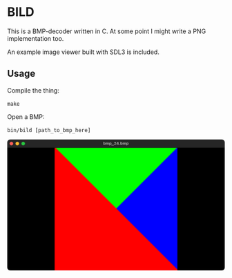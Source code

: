 # BILD
This is a BMP-decoder written in C. At some point I might write a PNG implementation too.

An example image viewer built with SDL3 is included.

## Usage
Compile the thing:
```shell
make
```

Open a BMP:

```
bin/bild [path_to_bmp_here]
```

![Example viewer](Screenshot%202025-10-05%20at%2015.01.37.png)
